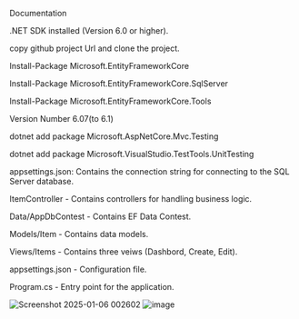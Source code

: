Documentation

.NET SDK installed (Version 6.0 or higher).


copy github project Url and clone the project.


Install-Package Microsoft.EntityFrameworkCore

Install-Package Microsoft.EntityFrameworkCore.SqlServer

Install-Package Microsoft.EntityFrameworkCore.Tools

Version Number 6.07(to 6.1)


dotnet add package Microsoft.AspNetCore.Mvc.Testing 

dotnet add package Microsoft.VisualStudio.TestTools.UnitTesting 


appsettings.json: Contains the connection string for connecting to the SQL Server database.


ItemController         - Contains controllers for handling business logic.

Data/AppDbContest      - Contains EF Data Contest.

Models/Item            - Contains data models.

Views/Items            - Contains three veiws (Dashbord, Create, Edit).

appsettings.json       - Configuration file.

Program.cs             - Entry point for the application.

![Screenshot 2025-01-06 002602](https://github.com/user-attachments/assets/5d024a9f-cf52-47c6-9b62-4f3432ca66d3)
![image](https://github.com/user-attachments/assets/73bfdb99-6eff-49ec-b945-6498e2c7e7c1)

